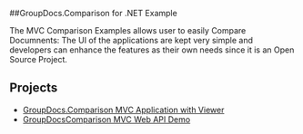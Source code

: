 ##GroupDocs.Comparison for .NET Example

The MVC Comparison Examples allows user to easily Compare Documnents: 
The UI of the applications are kept very simple and developers can enhance the features as their own needs since it is an 
Open Source Project.



## Projects

* [GroupDocs.Comparison MVC Application with Viewer](GroupDocs.Comparison.Viewer)
* [GroupDocsComparison MVC Web API Demo](GroupDocsComparisonMVCWebAPIDemo)
